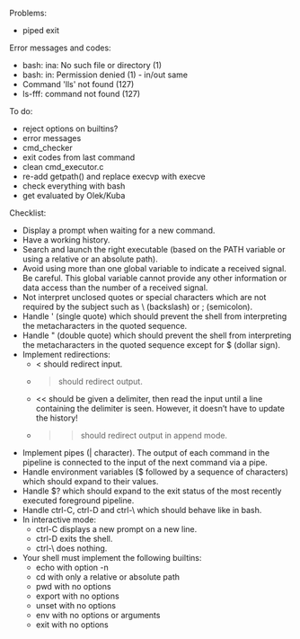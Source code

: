 Problems:
-	piped exit

Error messages and codes:
-	bash: ina: No such file or directory (1)
-	bash: in: Permission denied (1) - in/out same
-	Command 'lls' not found (127)
-	ls-fff: command not found (127)

To do:
-	reject options on builtins?
-	error messages
-	cmd_checker
-	exit codes from last command
-	clean cmd_executor.c
-	re-add getpath() and replace execvp with execve
-	check everything with bash
-	get evaluated by Olek/Kuba

Checklist:
+	Display a prompt when waiting for a new command.
+	Have a working history.
+	Search and launch the right executable (based on the PATH variable or using a relative or an absolute path).
+	Avoid using more than one global variable to indicate a received signal.
	Be careful. This global variable cannot provide any other information or data access than the number of a received signal.
+	Not interpret unclosed quotes or special characters which are not required by the subject such as \ (backslash) or ; (semicolon).
+	Handle ' (single quote) which should prevent the shell from interpreting the metacharacters in the quoted sequence.
+	Handle " (double quote) which should prevent the shell from interpreting the metacharacters in the quoted sequence except for $ (dollar sign).
+	Implement redirections:
	+	< should redirect input.
	+	> should redirect output.
	+	<< should be given a delimiter, then read the input until a line containing the	delimiter is seen. However, it doesn’t have to update the history!
	+	>> should redirect output in append mode.
+	Implement pipes (| character). The output of each command in the pipeline is connected to the input of the next command via a pipe.
+	Handle environment variables ($ followed by a sequence of characters) which should expand to their values.
+	Handle $? which should expand to the exit status of the most recently executed foreground pipeline.
+	Handle ctrl-C, ctrl-D and ctrl-\ which should behave like in bash.
+	In interactive mode:
	+	ctrl-C displays a new prompt on a new line.
	+	ctrl-D exits the shell.
	+	ctrl-\ does nothing.
+	Your shell must implement the following builtins:
	+	echo with option -n
	+	cd with only a relative or absolute path
	+	pwd with no options
	+	export with no options
	+	unset with no options
	+	env with no options or arguments
	+	exit with no options
